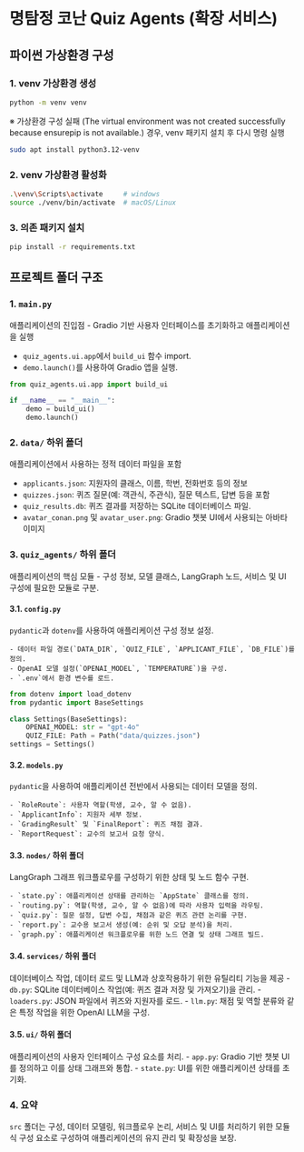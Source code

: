 # 명탐정 코난 Quiz Agents (확장 서비스)

## 파이썬 가상환경 구성

### 1. venv 가상환경 생성

```bash
python -m venv venv
```

※ 가상환경 구성 실패 (The virtual environment was not created successfully because ensurepip is not available.) 경우, venv 패키지 설치 후 다시 명령 실행

```bash
sudo apt install python3.12-venv
```

### 2. venv 가상환경 활성화

```bash
.\venv\Scripts\activate     # windows
source ./venv/bin/activate  # macOS/Linux
```

### 3. 의존 패키지 설치

```bash
pip install -r requirements.txt
```

## 프로젝트 폴더 구조

### 1. `main.py`

애플리케이션의 진입점 - Gradio 기반 사용자 인터페이스를 초기화하고 애플리케이션을 실행

- `quiz_agents.ui.app`에서 `build_ui` 함수 import.
- `demo.launch()`를 사용하여 Gradio 앱을 실행.

```python
from quiz_agents.ui.app import build_ui

if __name__ == "__main__":
    demo = build_ui()
    demo.launch()
```

### 2. `data/` 하위 폴더

애플리케이션에서 사용하는 정적 데이터 파일을 포함

- `applicants.json`: 지원자의 클래스, 이름, 학번, 전화번호 등의 정보
- `quizzes.json`: 퀴즈 질문(예: 객관식, 주관식), 질문 텍스트, 답변 등을 포함
- `quiz_results.db`: 퀴즈 결과를 저장하는 SQLite 데이터베이스 파일.
- `avatar_conan.png` 및 `avatar_user.png`: Gradio 챗봇 UI에서 사용되는 아바타 이미지

### 3. `quiz_agents/` 하위 폴더

애플리케이션의 핵심 모듈 - 구성 정보, 모델 클래스, LangGraph 노드, 서비스 및 UI 구성에 필요한 모듈로 구분.

#### 3.1. `config.py`

`pydantic`과 `dotenv`를 사용하여 애플리케이션 구성 정보 설정.

    - 데이터 파일 경로(`DATA_DIR`, `QUIZ_FILE`, `APPLICANT_FILE`, `DB_FILE`)를 정의.
    - OpenAI 모델 설정(`OPENAI_MODEL`, `TEMPERATURE`)을 구성.
    - `.env`에서 환경 변수를 로드.

```python
from dotenv import load_dotenv
from pydantic import BaseSettings

class Settings(BaseSettings):
    OPENAI_MODEL: str = "gpt-4o"
    QUIZ_FILE: Path = Path("data/quizzes.json")
settings = Settings()
```

#### 3.2. `models.py`

`pydantic`을 사용하여 애플리케이션 전반에서 사용되는 데이터 모델을 정의.

    - `RoleRoute`: 사용자 역할(학생, 교수, 알 수 없음).
    - `ApplicantInfo`: 지원자 세부 정보.
    - `GradingResult` 및 `FinalReport`: 퀴즈 채점 결과.
    - `ReportRequest`: 교수의 보고서 요청 양식.

#### 3.3. `nodes/` 하위 폴더

LangGraph 그래프 워크플로우를 구성하기 위한 상태 및 노드 함수 구현.

    - `state.py`: 애플리케이션 상태를 관리하는 `AppState` 클래스를 정의.
    - `routing.py`: 역할(학생, 교수, 알 수 없음)에 따라 사용자 입력을 라우팅.
    - `quiz.py`: 질문 설정, 답변 수집, 채점과 같은 퀴즈 관련 논리를 구현.
    - `report.py`: 교수용 보고서 생성(예: 순위 및 오답 분석)을 처리.
    - `graph.py`: 애플리케이션 워크플로우를 위한 노드 연결 및 상태 그래프 빌드.

#### 3.4. `services/` 하위 폴더

데이터베이스 작업, 데이터 로드 및 LLM과 상호작용하기 위한 유틸리티 기능을 제공
    - `db.py`: SQLite 데이터베이스 작업(예: 퀴즈 결과 저장 및 가져오기)을 관리.
    - `loaders.py`: JSON 파일에서 퀴즈와 지원자를 로드.
    - `llm.py`: 채점 및 역할 분류와 같은 특정 작업을 위한 OpenAI LLM을 구성.

#### 3.5. `ui/` 하위 폴더

애플리케이션의 사용자 인터페이스 구성 요소를 처리.
    - `app.py`: Gradio 기반 챗봇 UI를 정의하고 이를 상태 그래프와 통합.
    - `state.py`: UI를 위한 애플리케이션 상태를 초기화.

### 4. 요약

`src` 폴더는 구성, 데이터 모델링, 워크플로우 논리, 서비스 및 UI를 처리하기 위한 모듈식 구성 요소로 구성하여 애플리케이션의 유지 관리 및 확장성을 보장.